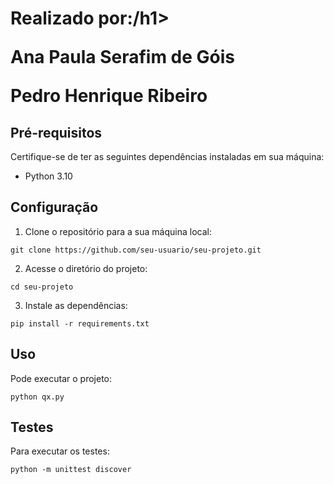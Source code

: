 <!DOCTYPE html>
<html>
<head>
  <meta charset="UTF-8">
  <title>Projeto designPatter</title>
</head>
<body>
  <h1>Realizado por:/h1>
  <p>Ana Paula Serafim de Góis</p>
  <p>Pedro Henrique Ribeiro</p>

  <h2>Pré-requisitos</h2>
  <p>Certifique-se de ter as seguintes dependências instaladas em sua máquina:</p>
  <ul>
    <li>Python 3.10</li>
  </ul>

  <h2>Configuração</h2>
  <ol>
    <li>Clone o repositório para a sua máquina local:</li>
  </ol>
  <code>git clone https://github.com/seu-usuario/seu-projeto.git</code>
  <ol start="2">
    <li>Acesse o diretório do projeto:</li>
  </ol>
  <code>cd seu-projeto</code>
  <ol start="3">
    <li>Instale as dependências:</li>
  </ol>
  <code>pip install -r requirements.txt</code>

  <h2>Uso</h2>
  <p>Pode executar o projeto:</p>
  <code>python qx.py</code>

  <h2>Testes</h2>
  <p>Para executar os testes:</p>
  <code>python -m unittest discover</code>

  
</body>
</html>
